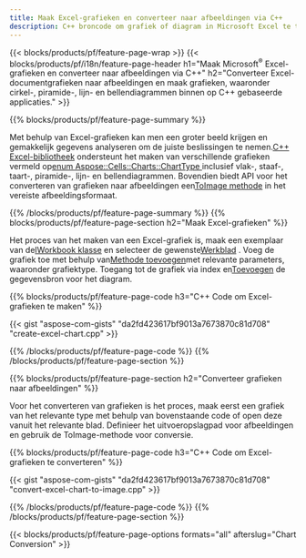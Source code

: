 ```yaml
---
title: Maak Excel-grafieken en converteer naar afbeeldingen via C++
description: C++ broncode om grafiek of diagram in Microsoft Excel te tekenen en om te zetten met behulp van C++ Library
---
```

{{< blocks/products/pf/feature-page-wrap >}}
{{< blocks/products/pf/i18n/feature-page-header h1="Maak Microsoft<sup>&reg;</sup> Excel-grafieken en converteer naar afbeeldingen via C++" h2="Converteer Excel-documentgrafieken naar afbeeldingen en maak grafieken, waaronder cirkel-, piramide-, lijn- en bellendiagrammen binnen op C++ gebaseerde applicaties." >}}

{{% blocks/products/pf/feature-page-summary %}}

 Met behulp van Excel-grafieken kan men een groter beeld krijgen en gemakkelijk gegevens analyseren om de juiste beslissingen te nemen.[C++ Excel-bibliotheek](/cells/nl/cpp/) ondersteunt het maken van verschillende grafieken vermeld op[enum Aspose::Cells::Charts::ChartType
](https://reference.aspose.com/cells/cpp/namespace/aspose.cells.charts#a2f17e69bcefc754569019185d0621b70) inclusief vlak-, staaf-, taart-, piramide-, lijn- en bellendiagrammen. Bovendien biedt API voor het converteren van grafieken naar afbeeldingen een[ToImage methode](https://reference.aspose.com/cells/cpp/class/aspose.cells.charts.i_sparkline#a28d76dd585c48366e1657f2982722ddb) in het vereiste afbeeldingsformaat.

{{% /blocks/products/pf/feature-page-summary %}}
{{% blocks/products/pf/feature-page-section h2="Maak Excel-grafieken" %}}

 Het proces van het maken van een Excel-grafiek is, maak een exemplaar van de[IWorkbook klasse](https://reference.aspose.com/cells/cpp/class/aspose.cells.i_workbook) en selecteer de gewenste[Werkblad](https://reference.aspose.com/cells/cpp/class/aspose.cells.i_worksheet_collection#a5574d624796043233420d0e0459ccc43) . Voeg de grafiek toe met behulp van[Methode toevoegen](https://reference.aspose.com/cells/cpp/class/aspose.cells.charts.i_chart_collection#ab7e8cce835c251a4682605299a6aa068)met relevante parameters, waaronder grafiektype. Toegang tot de grafiek via index en[Toevoegen](https://reference.aspose.com/cells/cpp/class/aspose.cells.charts.i_series_collection#a8f4dc4d883f32f65b1fb673e2aa7862f) de gegevensbron voor het diagram.

{{% blocks/products/pf/feature-page-code h3="C++ Code om Excel-grafieken te maken" %}}

{{< gist "aspose-com-gists" "da2fd423617bf9013a7673870c81d708" "create-excel-chart.cpp" >}}

{{% /blocks/products/pf/feature-page-code %}}
{{% /blocks/products/pf/feature-page-section %}}

{{% blocks/products/pf/feature-page-section h2="Converteer grafieken naar afbeeldingen" %}}


Voor het converteren van grafieken is het proces, maak eerst een grafiek van het relevante type met behulp van bovenstaande code of open deze vanuit het relevante blad. Definieer het uitvoeropslagpad voor afbeeldingen en gebruik de ToImage-methode voor conversie.

 
{{% blocks/products/pf/feature-page-code h3="C++ Code om Excel-grafieken te converteren" %}}

{{< gist "aspose-com-gists" "da2fd423617bf9013a7673870c81d708" "convert-excel-chart-to-image.cpp" >}}

{{% /blocks/products/pf/feature-page-code %}}
{{% /blocks/products/pf/feature-page-section %}}

{{< blocks/products/pf/feature-page-options formats="all" afterslug="Chart Conversion" >}}

